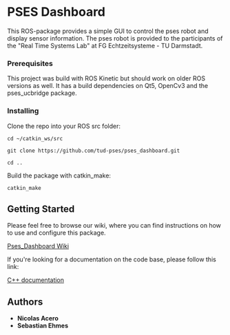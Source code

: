 # PSES Dashboard

This ROS-package provides a simple GUI to control the pses robot and display sensor information. The pses robot is provided to the participants of the "Real Time Systems Lab" at FG Echtzeitsysteme - TU Darmstadt.

### Prerequisites

This project was build with ROS Kinetic but should work on older ROS versions as well.
It has a build dependencies on Qt5, OpenCv3 and the pses_ucbridge package.
### Installing

Clone the repo into your ROS src folder:

`cd ~/catkin_ws/src`

`git clone https://github.com/tud-pses/pses_dashboard.git`

`cd ..`

Build the package with catkin_make:

`catkin_make`

## Getting Started

Please feel free to browse our wiki, where you can find instructions on how to use and configure this package.

[Pses_Dashboard Wiki](https://github.com/tud-pses/pses_dashboard/wiki)

If you're looking for a documentation on the code base, please follow this link:

[C++ documentation](https://tud-pses.github.io/pses_dashboard/)

## Authors

* **Nicolas Acero**
* **Sebastian Ehmes**

